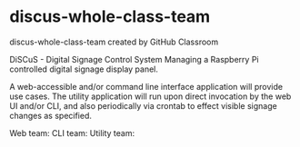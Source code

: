 # discus-whole-class-team
discus-whole-class-team created by GitHub Classroom

DiSCuS - Digital Signage Control System
Managing a Raspberry Pi controlled digital signage display panel.

A web-accessible and/or command line interface application will provide use cases. 
The utility application will run upon direct invocation by the web UI and/or CLI,
and also periodically via crontab to effect visible signage changes as specified.

Web team:
CLI team:
Utility team:
